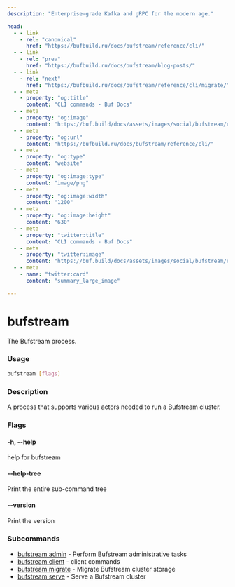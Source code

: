 ```yaml
---
description: "Enterprise-grade Kafka and gRPC for the modern age."

head:
  - - link
    - rel: "canonical"
      href: "https://bufbuild.ru/docs/bufstream/reference/cli/"
  - - link
    - rel: "prev"
      href: "https://bufbuild.ru/docs/bufstream/blog-posts/"
  - - link
    - rel: "next"
      href: "https://bufbuild.ru/docs/bufstream/reference/cli/migrate/"
  - - meta
    - property: "og:title"
      content: "CLI commands - Buf Docs"
  - - meta
    - property: "og:image"
      content: "https://buf.build/docs/assets/images/social/bufstream/reference/cli/index.png"
  - - meta
    - property: "og:url"
      content: "https://bufbuild.ru/docs/bufstream/reference/cli/"
  - - meta
    - property: "og:type"
      content: "website"
  - - meta
    - property: "og:image:type"
      content: "image/png"
  - - meta
    - property: "og:image:width"
      content: "1200"
  - - meta
    - property: "og:image:height"
      content: "630"
  - - meta
    - property: "twitter:title"
      content: "CLI commands - Buf Docs"
  - - meta
    - property: "twitter:image"
      content: "https://buf.build/docs/assets/images/social/bufstream/reference/cli/index.png"
  - - meta
    - name: "twitter:card"
      content: "summary_large_image"

---
```


# bufstream

The Bufstream process.

### Usage

```sh
bufstream [flags]
```

### Description

A process that supports various actors needed to run a Bufstream cluster.

### Flags

#### \-h, --help

help for bufstream

#### \--help-tree

Print the entire sub-command tree

#### \--version

Print the version

### Subcommands

- [bufstream admin](admin/) - Perform Bufstream administrative tasks
- [bufstream client](client/) - client commands
- [bufstream migrate](migrate/) - Migrate Bufstream cluster storage
- [bufstream serve](serve/) - Serve a Bufstream cluster
